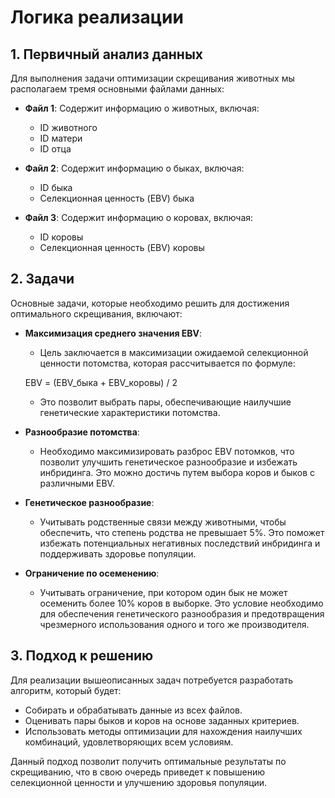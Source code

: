 # Логика реализации

## 1. Первичный анализ данных

Для выполнения задачи оптимизации скрещивания животных мы располагаем тремя основными файлами данных:

- **Файл 1**: Содержит информацию о животных, включая:
  - ID животного
  - ID матери
  - ID отца

- **Файл 2**: Содержит информацию о быках, включая:
  - ID быка
  - Селекционная ценность (EBV) быка

- **Файл 3**: Содержит информацию о коровах, включая:
  - ID коровы
  - Селекционная ценность (EBV) коровы

## 2. Задачи

Основные задачи, которые необходимо решить для достижения оптимального скрещивания, включают:

- **Максимизация среднего значения EBV**:
  - Цель заключается в максимизации ожидаемой селекционной ценности потомства, которая рассчитывается по формуле:
  
  EBV = (EBV_быка + EBV_коровы) / 2
  - Это позволит выбрать пары, обеспечивающие наилучшие генетические характеристики потомства.

- **Разнообразие потомства**:
  - Необходимо максимизировать разброс EBV потомков, что позволит улучшить генетическое разнообразие и избежать инбридинга. Это можно достичь путем выбора коров и быков с различными EBV.

- **Генетическое разнообразие**:
  - Учитывать родственные связи между животными, чтобы обеспечить, что степень родства не превышает 5%. Это поможет избежать потенциальных негативных последствий инбридинга и поддерживать здоровье популяции.

- **Ограничение по осеменению**:
  - Учитывать ограничение, при котором один бык не может осеменить более 10% коров в выборке. Это условие необходимо для обеспечения генетического разнообразия и предотвращения чрезмерного использования одного и того же производителя.

## 3. Подход к решению

Для реализации вышеописанных задач потребуется разработать алгоритм, который будет:

- Собирать и обрабатывать данные из всех файлов.
- Оценивать пары быков и коров на основе заданных критериев.
- Использовать методы оптимизации для нахождения наилучших комбинаций, удовлетворяющих всем условиям.

Данный подход позволит получить оптимальные результаты по скрещиванию, что в свою очередь приведет к повышению селекционной ценности и улучшению здоровья популяции.
